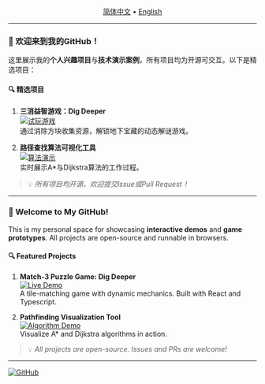 <!-- 双语导航标识 -->
<p align="center">
  <a href="#中文版">简体中文</a> • 
  <a href="#english-version">English</a>
</p>

---

<a id="中文版"></a>
### 👋 欢迎来到我的GitHub！
这里展示我的**个人兴趣项目**与**技术演示案例**，所有项目均为开源可交互。以下是精选项目：

#### 🔍 精选项目
1. **三消益智游戏：Dig Deeper**  
   [![试玩游戏](https://img.shields.io/badge/在线演示-立即体验-8A2BE2?style=for-the-badge)](https://riteam.github.io/dig-deeper)  
   通过消除方块收集资源，解锁地下宝藏的动态解谜游戏。

2. **路径查找算法可视化工具**  
   [![算法演示](https://img.shields.io/badge/交互式演示-探索算法-00BFFF?style=for-the-badge)](https://riteam.github.io/pathfiding-demo)  
   实时展示A*与Dijkstra算法的工作过程。

> 💡 _所有项目均开源，欢迎提交Issue或Pull Request！_

---

<a id="english-version"></a>
### 👋 Welcome to My GitHub!
This is my personal space for showcasing **interactive demos** and **game prototypes**. All projects are open-source and runnable in browsers.

#### 🔍 Featured Projects
1. **Match-3 Puzzle Game: Dig Deeper**  
   [![Live Demo](https://img.shields.io/badge/LIVE_DEMO-Play_Now-8A2BE2?style=for-the-badge)](https://riteam.github.io/dig-deeper)  
   A tile-matching game with dynamic mechanics. Built with React and Typescript.

2. **Pathfinding Visualization Tool**  
   [![Algorithm Demo](https://img.shields.io/badge/INTERACTIVE_DEMO-Explore_Algorithm-00BFFF?style=for-the-badge)](https://riteam.github.io/pathfiding-demo)  
   Visualize A* and Dijkstra algorithms in action. 

> 💡 _All projects are open-source. Issues and PRs are welcome!_

---
[![GitHub](https://img.shields.io/badge/Explore_More_Projects-riteam.github.io-24292e?style=flat-square)](https://github.com/riteam)